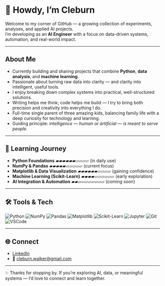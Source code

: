 # 👋 Howdy, I’m Cleburn

Welcome to my corner of GitHub — a growing collection of experiments, analyses, and applied AI projects.  
I’m developing as an **AI Engineer** with a focus on data-driven systems, automation, and real-world impact.

---

##  About Me
-  Currently building and sharing projects that combine **Python**, **data analysis**, and **machine learning**.  
-  Passionate about turning raw data into clarity — and clarity into intelligent, useful tools.  
-  I enjoy breaking down complex systems into practical, well-structured solutions.  
-  Writing helps me think; code helps me build — I try to bring both precision and creativity into everything I do.  
-  Full-time single parent of three amazing kids, balancing family life with a deep curiosity for technology and learning.  
-  Guiding principle: *intelligence — human or artificial — is meant to serve people.*  

---

## 🧭 Learning Journey
- **Python Foundations** ▰▰▰▰▰▰▱▱▱▱ (in daily use)  
- **NumPy & Pandas** ▰▰▰▰▰▱▱▱▱▱ (current focus)  
- **Matplotlib & Data Visualization** ▰▰▰▰▰▰▱▱▱▱ (gaining confidence)  
- **Machine Learning (Scikit-Learn)** ▰▰▰▰▱▱▱▱▱▱ (early exploration)  
- **AI Integration & Automation** ▰▰▱▱▱▱▱▱▱▱ (coming soon)

---

## 🛠️ Tools & Tech
![Python](https://img.shields.io/badge/Python-3776AB?style=for-the-badge&logo=python&logoColor=white)
![NumPy](https://img.shields.io/badge/NumPy-013243?style=for-the-badge&logo=numpy&logoColor=white)
![Pandas](https://img.shields.io/badge/Pandas-150458?style=for-the-badge&logo=pandas&logoColor=white)
![Matplotlib](https://img.shields.io/badge/Matplotlib-004C99?style=for-the-badge&logo=plotly&logoColor=white)
![Scikit-Learn](https://img.shields.io/badge/Scikit--Learn-F7931E?style=for-the-badge&logo=scikit-learn&logoColor=white)
![Jupyter](https://img.shields.io/badge/Jupyter-F37626?style=for-the-badge&logo=jupyter&logoColor=white)
![Git](https://img.shields.io/badge/Git-F05032?style=for-the-badge&logo=git&logoColor=white)
![VSCode](https://img.shields.io/badge/VS_Code-007ACC?style=for-the-badge&logo=visualstudiocode&logoColor=white)

---

## 🌐 Connect
- [LinkedIn](https://www.linkedin.com/in/cleburnwalker)  
- 📧 cleburn.walker@gmail.com  

---

✨ Thanks for stopping by. If you’re exploring AI, data, or meaningful systems — I’d love to connect and learn together.
